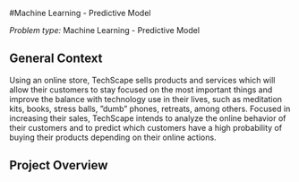 #Machine Learning - Predictive Model 

*Problem type:* Machine Learning - Predictive Model 

## General Context 
Using an online store, TechScape sells products and services which will allow their customers to stay focused on the most important things and improve the balance with technology use in their lives, such as
meditation kits, books, stress balls, ”dumb” phones, retreats, among others. Focused in increasing their sales, TechScape intends to analyze the online behavior of their customers and to predict which customers have
a high probability of buying their products depending on their online actions.






## Project Overview
